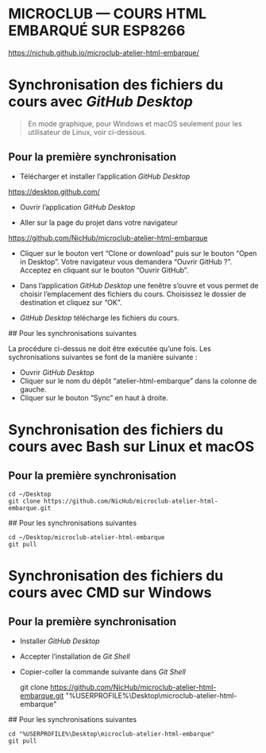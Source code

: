 
# MICROCLUB — COURS HTML EMBARQUÉ SUR ESP8266

<https://nichub.github.io/microclub-atelier-html-embarque/>



# Synchronisation des fichiers du cours avec *GitHub Desktop*

> En mode graphique, pour Windows et macOS seulement pour les utilisateur de Linux, voir ci-dessous.

## Pour la première synchronisation

- Télécharger et installer l’application *GitHub Desktop*

<https://desktop.github.com/>

- Ouvrir l’application *GitHub Desktop*

- Aller sur la page du projet dans votre navigateur

<https://github.com/NicHub/microclub-atelier-html-embarque>

- Cliquer sur le bouton vert “Clone or download” puis sur le bouton “Open in Desktop”. Votre navigateur vous demandera “Ouvrir GitHub ?”. Acceptez en cliquant sur le bouton “Ouvrir GitHub”.

- Dans l’application *GitHub Desktop* une fenêtre s’ouvre et vous permet de choisir l’emplacement des fichiers du cours. Choisissez le dossier de destination et cliquez sur “OK”.

- *GitHub Desktop* télécharge les fichiers du cours.

## Pour les synchronisations suivantes

La procédure ci-dessus ne doit être exécutée qu’une fois. Les sychronisations suivantes se font de la manière suivante :

- Ouvrir *GitHub Desktop*
- Cliquer sur le nom du dépôt “atelier-html-embarque” dans la colonne de gauche.
- Cliquer sur le bouton “Sync” en haut à droite.


# Synchronisation des fichiers du cours avec Bash sur Linux et macOS

## Pour la première synchronisation

	cd ~/Desktop
	git clone https://github.com/NicHub/microclub-atelier-html-embarque.git

## Pour les synchronisations suivantes

	cd ~/Desktop/microclub-atelier-html-embarque
	git pull


# Synchronisation des fichiers du cours avec CMD sur Windows

## Pour la première synchronisation

- Installer *GitHub Desktop*
- Accepter l’installation de *Git Shell*
- Copier-coller la commande suivante dans *Git Shell*

	git clone https://github.com/NicHub/microclub-atelier-html-embarque.git "%USERPROFILE%\Desktop\microclub-atelier-html-embarque"

## Pour les synchronisations suivantes

	cd "%USERPROFILE%\Desktop\microclub-atelier-html-embarque"
	git pull

